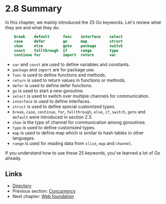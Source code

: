 # 2.8 Summary

In this chapter, we mainly introduced the 25 Go keywords. Let's review what they are and what they do.
```Go
	break    default      func    interface    select
	case     defer        go      map          struct
	chan     else         goto    package      switch
	const    fallthrough  if      range        type
	continue for          import  return       var
```	
- `var` and `const` are used to define variables and constants.
- `package` and `import` are for package use.
- `func` is used to define functions and methods.
- `return` is used to return values in functions or methods.
- `defer` is used to define defer functions.
- `go` is used to start a new goroutine.
- `select` is used to switch over multiple channels for communication.
- `interface` is used to define interfaces.
- `struct` is used to define special customized types.
- `break`, `case`, `continue`, `for`, `fallthrough`, `else`, `if`, `switch`, `goto` and `default` were introduced in section 2.3.
- `chan` is the type of channel for communication among goroutines.
- `type` is used to define customized types.
- `map` is used to define map which is similar to hash tables in other languages.
- `range` is used for reading data from `slice`, `map` and `channel`.

If you understand how to use these 25 keywords, you've learned a lot of Go already.

## Links

- [Directory](preface.md)
- Previous section: [Concurrency](02.7.md)
- Next chapter: [Web foundation](03.0.md)
